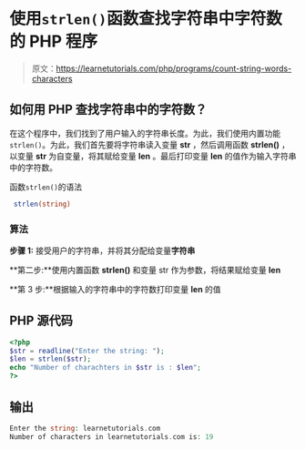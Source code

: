 # 使用`strlen()`函数查找字符串中字符数的 PHP 程序

> 原文：<https://learnetutorials.com/php/programs/count-string-words-characters>

## 如何用 PHP 查找字符串中的字符数？

在这个程序中，我们找到了用户输入的字符串长度。为此，我们使用内置功能`strlen()`。为此，我们首先要将字符串读入变量 **str** ，然后调用函数 **strlen()** ，以变量 **str** 为自变量，将其赋给变量 **len** 。最后打印变量 **len** 的值作为输入字符串中的字符数。

函数`strlen()`的语法

```php
 strlen(string) 

```

### 算法

**步骤 1:** 接受用户的字符串，并将其分配给变量**字符串**

**第二步:**使用内置函数 **strlen()** 和变量 str 作为参数，将结果赋给变量 **len**

**第 3 步:**根据输入的字符串中的字符数打印变量 **len** 的值

## PHP 源代码

```php
<?php
$str = readline("Enter the string: ");
$len = strlen($str);
echo "Number of charachters in $str is : $len";
?>

```

## 输出

```php
Enter the string: learnetutorials.com
Number of characters in learnetutorials.com is: 19
```